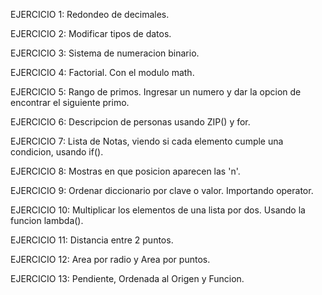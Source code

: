 
EJERCICIO 1: Redondeo de decimales.</br>

EJERCICIO 2: Modificar tipos de datos.</br>

EJERCICIO 3: Sistema de numeracion binario.</br>

EJERCICIO 4: Factorial. Con el modulo math.</br>

EJERCICIO 5: Rango de primos. Ingresar un numero y dar la opcion de encontrar el siguiente primo. </br>

EJERCICIO 6: Descripcion de personas usando ZIP() y for. </br>

EJERCICIO 7: Lista de Notas, viendo si cada elemento cumple una condicion, usando if(). </br>

EJERCICIO 8: Mostras en que posicion aparecen las 'n'. </br>

EJERCICIO 9: Ordenar diccionario por clave o valor. Importando operator. </br>

EJERCICIO 10: Multiplicar los elementos de una lista por dos. Usando la funcion lambda(). </br>

EJERCICIO 11: Distancia entre 2 puntos.</br>

EJERCICIO 12: Area por radio y Area por puntos.</br>

EJERCICIO 13: Pendiente, Ordenada al Origen y Funcion.</br>